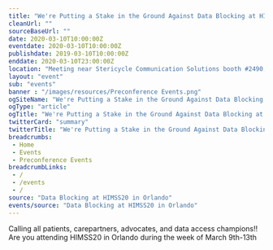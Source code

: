 ```yaml
--- 
title: "We're Putting a Stake in the Ground Against Data Blocking at HIMSS20 in Orlando!"
cleanUrl: ""
sourceBaseUrl: ""
date: 2020-03-10T10:00:00Z
eventdate: 2020-03-10T10:00:00Z
publishdate: 2019-03-10T10:00:00Z
enddate: 2020-03-10T23:00:00Z
location: "Meeting near Stericycle Communication Solutions booth #2490, Hall B"
layout: "event"
sub: "events"
banner : "/images/resources/Preconference Events.png"
ogSiteName: "We're Putting a Stake in the Ground Against Data Blocking at HIMSS20 in Orlando"
ogType: "article"
ogTitle: "We're Putting a Stake in the Ground Against Data Blocking at HIMSS20 in Orlando"
twitterCard: "summary"
twitterTitle: "We're Putting a Stake in the Ground Against Data Blocking at HIMSS20 in Orlando"
breadcrumbs:
 - Home
 - Events
 - Preconference Events
breadcrumbLinks:
 - / 
 - /events
 - / 
source: "Data Blocking at HIMSS20 in Orlando"
events/source: "Data Blocking at HIMSS20 in Orlando"
---
```

Calling all patients, carepartners, advocates, and data access champions!! Are you attending HIMSS20 in Orlando during the week of March 9th-13th
  

